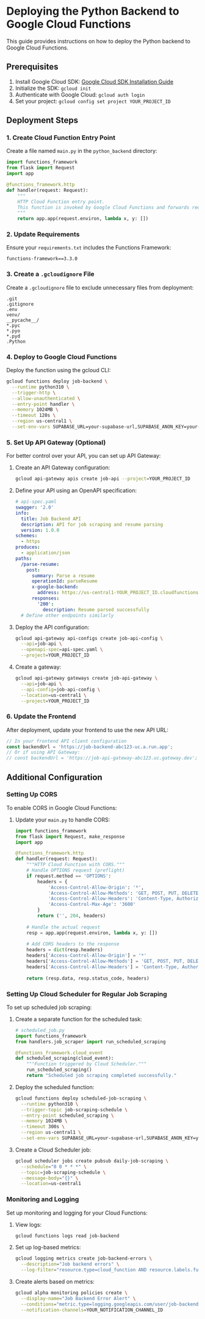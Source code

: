 
# Deploying the Python Backend to Google Cloud Functions

This guide provides instructions on how to deploy the Python backend to Google Cloud Functions.

## Prerequisites

1. Install Google Cloud SDK: [Google Cloud SDK Installation Guide](https://cloud.google.com/sdk/docs/install)
2. Initialize the SDK: `gcloud init`
3. Authenticate with Google Cloud: `gcloud auth login`
4. Set your project: `gcloud config set project YOUR_PROJECT_ID`

## Deployment Steps

### 1. Create Cloud Function Entry Point

Create a file named `main.py` in the `python_backend` directory:

```python
import functions_framework
from flask import Request
import app

@functions_framework.http
def handler(request: Request):
    """
    HTTP Cloud Function entry point.
    This function is invoked by Google Cloud Functions and forwards requests to the Flask app.
    """
    return app.app(request.environ, lambda x, y: [])
```

### 2. Update Requirements

Ensure your `requirements.txt` includes the Functions Framework:

```
functions-framework==3.3.0
```

### 3. Create a `.gcloudignore` File

Create a `.gcloudignore` file to exclude unnecessary files from deployment:

```
.git
.gitignore
.env
venv/
__pycache__/
*.pyc
*.pyo
*.pyd
.Python
```

### 4. Deploy to Google Cloud Functions

Deploy the function using the gcloud CLI:

```bash
gcloud functions deploy job-backend \
  --runtime python310 \
  --trigger-http \
  --allow-unauthenticated \
  --entry-point handler \
  --memory 1024MB \
  --timeout 120s \
  --region us-central1 \
  --set-env-vars SUPABASE_URL=your-supabase-url,SUPABASE_ANON_KEY=your-anon-key,SUPABASE_SERVICE_ROLE_KEY=your-service-role-key,JWT_SECRET=your-jwt-secret,FIRECRAWL_API_KEY=your-firecrawl-api-key
```

### 5. Set Up API Gateway (Optional)

For better control over your API, you can set up API Gateway:

1. Create an API Gateway configuration:
   ```bash
   gcloud api-gateway apis create job-api --project=YOUR_PROJECT_ID
   ```

2. Define your API using an OpenAPI specification:
   ```yaml
   # api-spec.yaml
   swagger: '2.0'
   info:
     title: Job Backend API
     description: API for job scraping and resume parsing
     version: 1.0.0
   schemes:
     - https
   produces:
     - application/json
   paths:
     /parse-resume:
       post:
         summary: Parse a resume
         operationId: parseResume
         x-google-backend:
           address: https://us-central1-YOUR_PROJECT_ID.cloudfunctions.net/job-backend/parse-resume
         responses:
           '200':
             description: Resume parsed successfully
     # Define other endpoints similarly
   ```

3. Deploy the API configuration:
   ```bash
   gcloud api-gateway api-configs create job-api-config \
     --api=job-api \
     --openapi-spec=api-spec.yaml \
     --project=YOUR_PROJECT_ID
   ```

4. Create a gateway:
   ```bash
   gcloud api-gateway gateways create job-api-gateway \
     --api=job-api \
     --api-config=job-api-config \
     --location=us-central1 \
     --project=YOUR_PROJECT_ID
   ```

### 6. Update the Frontend

After deployment, update your frontend to use the new API URL:

```javascript
// In your frontend API client configuration
const backendUrl = 'https://job-backend-abc123-uc.a.run.app';
// Or if using API Gateway:
// const backendUrl = 'https://job-api-gateway-abc123.uc.gateway.dev';
```

## Additional Configuration

### Setting Up CORS

To enable CORS in Google Cloud Functions:

1. Update your `main.py` to handle CORS:
   ```python
   import functions_framework
   from flask import Request, make_response
   import app

   @functions_framework.http
   def handler(request: Request):
       """HTTP Cloud Function with CORS."""
       # Handle OPTIONS request (preflight)
       if request.method == 'OPTIONS':
           headers = {
               'Access-Control-Allow-Origin': '*',
               'Access-Control-Allow-Methods': 'GET, POST, PUT, DELETE, OPTIONS',
               'Access-Control-Allow-Headers': 'Content-Type, Authorization',
               'Access-Control-Max-Age': '3600'
           }
           return ('', 204, headers)
       
       # Handle the actual request
       resp = app.app(request.environ, lambda x, y: [])
       
       # Add CORS headers to the response
       headers = dict(resp.headers)
       headers['Access-Control-Allow-Origin'] = '*'
       headers['Access-Control-Allow-Methods'] = 'GET, POST, PUT, DELETE, OPTIONS'
       headers['Access-Control-Allow-Headers'] = 'Content-Type, Authorization'
       
       return (resp.data, resp.status_code, headers)
   ```

### Setting Up Cloud Scheduler for Regular Job Scraping

To set up scheduled job scraping:

1. Create a separate function for the scheduled task:
   ```python
   # scheduled_job.py
   import functions_framework
   from handlers.job_scraper import run_scheduled_scraping

   @functions_framework.cloud_event
   def scheduled_scraping(cloud_event):
       """Function triggered by Cloud Scheduler."""
       run_scheduled_scraping()
       return "Scheduled job scraping completed successfully."
   ```

2. Deploy the scheduled function:
   ```bash
   gcloud functions deploy scheduled-job-scraping \
     --runtime python310 \
     --trigger-topic job-scraping-schedule \
     --entry-point scheduled_scraping \
     --memory 1024MB \
     --timeout 300s \
     --region us-central1 \
     --set-env-vars SUPABASE_URL=your-supabase-url,SUPABASE_ANON_KEY=your-anon-key,SUPABASE_SERVICE_ROLE_KEY=your-service-role-key,FIRECRAWL_API_KEY=your-firecrawl-api-key
   ```

3. Create a Cloud Scheduler job:
   ```bash
   gcloud scheduler jobs create pubsub daily-job-scraping \
     --schedule="0 0 * * *" \
     --topic=job-scraping-schedule \
     --message-body="{}" \
     --location=us-central1
   ```

### Monitoring and Logging

Set up monitoring and logging for your Cloud Functions:

1. View logs:
   ```bash
   gcloud functions logs read job-backend
   ```

2. Set up log-based metrics:
   ```bash
   gcloud logging metrics create job-backend-errors \
     --description="Job backend errors" \
     --log-filter="resource.type=cloud_function AND resource.labels.function_name=job-backend AND severity>=ERROR"
   ```

3. Create alerts based on metrics:
   ```bash
   gcloud alpha monitoring policies create \
     --display-name="Job Backend Error Alert" \
     --conditions="metric.type=logging.googleapis.com/user/job-backend-errors resource.type=cloud_function resource.label.function_name=job-backend threshold.value=1 threshold.comparison=COMPARISON_GT" \
     --notification-channels=YOUR_NOTIFICATION_CHANNEL_ID
   ```
